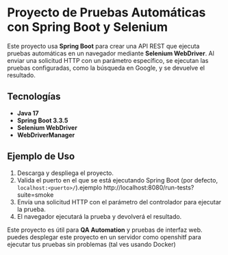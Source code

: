 # Proyecto de Pruebas Automáticas con Spring Boot y Selenium

Este proyecto usa **Spring Boot** para crear una API REST que ejecuta pruebas automáticas en un navegador mediante **Selenium WebDriver**. Al enviar una solicitud HTTP con un parámetro específico, se ejecutan las pruebas configuradas, como la búsqueda en Google, y se devuelve el resultado.

## Tecnologías

- **Java 17**
- **Spring Boot 3.3.5**
- **Selenium WebDriver**
- **WebDriverManager**

## Ejemplo de Uso

1. Descarga y despliega el proyecto.
2. Valida el puerto en el que se está ejecutando Spring Boot (por defecto, `localhost:<puerto>/`).ejemplo http://localhost:8080/run-tests?suite=smoke
3. Envía una solicitud HTTP con el parámetro del controlador para ejecutar la prueba.
4. El navegador ejecutará la prueba y devolverá el resultado.

Este proyecto es útil para **QA Automation** y pruebas de interfaz web.
puedes desplegar este proyecto en un servidor como openshitf para ejecutar tus pruebas sin problemas (tal ves usando Docker)
